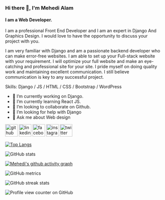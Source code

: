 
### Hi there 👋, I'm Mehedi Alam
#### I am a Web Developer.


I am a professional Front End Developer and I am an expert in Django And Graphics Design. I would love to have the opportunity to discuss your project with you.

I am very familiar with Django and am a passionate backend developer who can make error-free websites. I am able to set up your Full-stack website with your requirement. I will optimize your full website and make an eye-catching and professional site for your site. I pride myself on doing quality work and maintaining excellent communication.
I still believe communication is key to any successful project.

Skills: Django / JS / HTML / CSS / Bootstrap / WordPress 

- 🔭 I’m currently working on Django. 
- 🌱 I’m currently learning React JS. 
- 👯 I’m looking to collaborate on Github. 
- 🤔 I’m looking for help with Django 
- 💬 Ask me about Web design 


[<img src='https://cdn.jsdelivr.net/npm/simple-icons@3.0.1/icons/github.svg' alt='github' height='40'>](https://github.com/MehediAlam49)  [<img src='https://cdn.jsdelivr.net/npm/simple-icons@3.0.1/icons/linkedin.svg' alt='linkedin' height='40'>](https://www.linkedin.com/in/MehediAlam49/)  [<img src='https://cdn.jsdelivr.net/npm/simple-icons@3.0.1/icons/facebook.svg' alt='facebook' height='40'>](https://www.facebook.com/MehediAlam49)  [<img src='https://cdn.jsdelivr.net/npm/simple-icons@3.0.1/icons/instagram.svg' alt='instagram' height='40'>](https://www.instagram.com/Mehedi.Alam49/)  [<img src='https://cdn.jsdelivr.net/npm/simple-icons@3.0.1/icons/twitter.svg' alt='twitter' height='40'>](https://twitter.com/MehediAlam49)  

[![Top Langs](https://github-readme-stats.vercel.app/api/top-langs/?username=MehediAlam49)](https://github.com/anuraghazra/github-readme-stats)

![GitHub stats](https://github-readme-stats.vercel.app/api?username=MehediAlam49&show_icons=true&count_private=true)  

[![Mehedi's github activity graph](https://github-readme-activity-graph.vercel.app/graph?username=MehediAlam49&bg_color=fffff0&color=708090&line=24292e&point=24292e&area=true&hide_border=true)](https://github.com/ashutosh00710/github-readme-activity-graph) 

![GitHub metrics](https://metrics.lecoq.io/MehediAlam49)  

![GitHub streak stats](https://github-readme-streak-stats.herokuapp.com/?user=MehediAlam49)  

![Profile view counter on GitHub](https://komarev.com/ghpvc/?username=MehediAlam49)  
